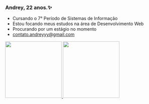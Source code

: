###    Andrey, 22 anos.✨

- Cursando o 7° Período de Sistemas de Informação
- Estou focando meus estudos na área de Desenvolvimento Web
- Procurando por um estágio no momento
- contato.andreyyy@gmail.com

<div>
  <a href="https://github.com/andreycoutt">
  <img height="180em" src="https://github-readme-stats.vercel.app/api?username=andreycoutt&show_icons=true&theme=onedark&include_all_commits=true&count_private=true"/>
  <img height="180em" src="https://github-readme-stats.vercel.app/api/top-langs/?username=andreycoutt&langs_count=10&layout=compact&commit=all&theme=onedark"/>
</div>
<!--
**andreycoutt/andreycoutt** is a ✨ _special_ ✨ repository because its `README.md` (this file) appears on your GitHub profile.

Here are some ideas to get you started:

- 🔭 I’m currently working on ...
- 🌱 I’m currently learning ...
- 👯 I’m looking to collaborate on ...
- 🤔 I’m looking for help with ...
- 💬 Ask me about ...
- 📫 How to reach me: ...
- 😄 Pronouns: ...
- ⚡ Fun fact: ...
-->
